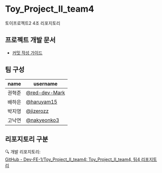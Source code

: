 # Toy_Project_II_team4

토이프로젝트2 4조 리포지토리

## 프로젝트 개발 문서

- [커밋 작성 가이드](./document/커밋작성가이드.md)

## 팀 구성

| name   | username                                         |
| ------ | ------------------------------------------------ |
| 권혁준 | [@red-dev-Mark](https://github.com/red-dev-Mark) |
| 배하은 | [@haruyam15](https://github.com/haruyam15)       |
| 박지영 | [@jizerozz](https://github.com/jizerozz)         |
| 고낙연 | [@nakyeonko3](https://github.com/nakyeonko3)     |

## 리포지토리 구분

🔍 개발 리포지토리:
<br/>[GitHub - Dev-FE-1/Toy_Project_II_team4: Toy_Project_II_team4, 팀4 리포지토리](https://github.com/Dev-FE-1/Toy_Project_II_team4)
